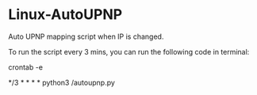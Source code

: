 # Linux-AutoUPNP
Auto UPNP mapping script when IP is changed.

To run the script every 3 mins, you can run the following code in terminal:

crontab -e

*/3 * * * * python3 <PATH TO YOU FILE>/autoupnp.py
